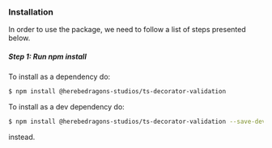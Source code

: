### Installation

In order to use the package, we need to follow a list of steps presented below.

##### Step 1: Run npm install

To install as a dependency do:
```sh
$ npm install @herebedragons-studios/ts-decorator-validation
```

To install as a dev dependency do:
```sh
$ npm install @herebedragons-studios/ts-decorator-validation --save-dev
```
instead.